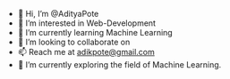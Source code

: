 - 👋 Hi, I’m @AdityaPote
- 👀 I’m interested in Web-Development
- 🌱 I’m currently learning Machine Learning
- 💞️ I’m looking to collaborate on 
- 📫 Reach me at adikpote@gmail.com
- 🔭 I’m currently exploring the field of Machine Learning.
<!---
AdityaPote/AdityaPote is a ✨ special ✨ repository because its `README.md` (this file) appears on your GitHub profile.
You can click the Preview link to take a look at your changes.
--->
